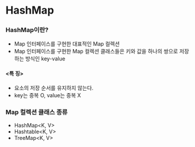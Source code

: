 # HashMap
### HashMap이란?
 - Map 인터페이스를 구현한 대표적인 Map 컬렉션
 - Map 인터페이스를 구현한 Map 컬렉션 클래스들은 키와 값을 하나의 쌍으로 저장하는 방식인 key-value

#### <특 징>
 - 요소의 저장 순서를 유지하지 않는다.
 - key는 중복 O, value는 중복 X
 
### Map 컬렉션 클래스 종류
 - HashMap<K, V>
 - Hashtable<K, V>
 - TreeMap<K, V>
